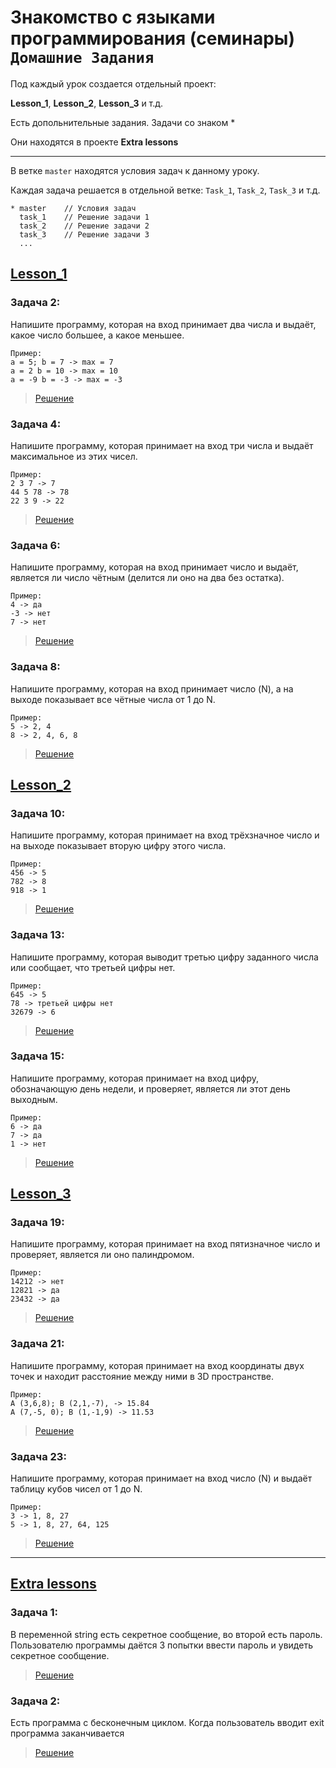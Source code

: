 # Знакомство с языками программирования (семинары) `Домашние Задания`
Под каждый урок создается отдельный проект:

**Lesson_1**, **Lesson_2**, **Lesson_3** и т.д.

Есть допольнительные задания. Задачи со знаком *

Они находятся в проекте **Extra lessons**

***

В ветке `master` находятся условия задач к данному уроку.

Каждая задача решается в отдельной ветке: `Task_1`, `Task_2`, `Task_3` и т.д. 

```
* master    // Условия задач
  task_1    // Решение задачи 1
  task_2    // Решение задачи 2
  task_3    // Решение задачи 3
  ...
```

## [Lesson_1](https://github.com/linarMinachev/C-Sharp/blob/master/Lesson_1/Program.cs "Задачи к Семинару 1")

### Задача 2:
Напишите программу, которая на вход принимает два числа и выдаёт, какое число большее, а какое меньшее.
```
Пример:
a = 5; b = 7 -> max = 7
a = 2 b = 10 -> max = 10
a = -9 b = -3 -> max = -3
```
>[Решение](https://github.com/linarMinachev/C-Sharp/blob/task_1/Lesson_1/Program.cs "Решение задачи 2")

### Задача 4:
Напишите программу, которая принимает на вход три числа и выдаёт максимальное из этих чисел.
```
Пример:
2 3 7 -> 7
44 5 78 -> 78
22 3 9 -> 22
```
>[Решение](https://github.com/linarMinachev/C-Sharp/blob/task_2/Lesson_1/Program.cs "Решение задачи 4")

### Задача 6:
Напишите программу, которая на вход принимает число и выдаёт, является ли число чётным (делится ли оно на два без остатка).
```
Пример:
4 -> да
-3 -> нет
7 -> нет
```
>[Решение](https://github.com/linarMinachev/C-Sharp/blob/task_3/Lesson_1/Program.cs "Решение задачи 6")

### Задача 8:
Напишите программу, которая на вход принимает число (N), а на выходе показывает все чётные числа от 1 до N.
```
Пример:
5 -> 2, 4
8 -> 2, 4, 6, 8
```
>[Решение](https://github.com/linarMinachev/C-Sharp/blob/task_4/Lesson_1/Program.cs "Решение задачи 8")


## [Lesson_2](https://github.com/linarMinachev/C-Sharp/blob/master/Lesson_2/Program.cs "Задачи к Семинару 2")

### Задача 10:
Напишите программу, которая принимает на вход трёхзначное число и на выходе показывает вторую цифру этого числа.
```
Пример:
456 -> 5
782 -> 8
918 -> 1
```
>[Решение](https://github.com/linarMinachev/C-Sharp/blob/task_1/Lesson_2/Program.cs "Решение задачи 10")

### Задача 13:
Напишите программу, которая выводит третью цифру заданного числа или сообщает, что третьей цифры нет.
```
Пример:
645 -> 5
78 -> третьей цифры нет
32679 -> 6
```
>[Решение](https://github.com/linarMinachev/C-Sharp/blob/task_2/Lesson_2/Program.cs "Решение задачи 13")

### Задача 15:
Напишите программу, которая принимает на вход цифру, обозначающую день недели, и проверяет, является ли этот день выходным.
```
Пример:
6 -> да
7 -> да
1 -> нет
```
>[Решение](https://github.com/linarMinachev/C-Sharp/blob/task_3/Lesson_2/Program.cs "Решение задачи 15")

## [Lesson_3](https://github.com/linarMinachev/C-Sharp/blob/master/Lesson_3/Program.cs "Задачи к Семинару 3")

### Задача 19:
Напишите программу, которая принимает на вход пятизначное число и проверяет, является ли оно палиндромом.
```
Пример:
14212 -> нет
12821 -> да
23432 -> да
```
>[Решение](https://github.com/linarMinachev/C-Sharp/blob/task_1/Lesson_3/Program.cs "Решение задачи 19")

### Задача 21:
Напишите программу, которая принимает на вход координаты двух точек и находит расстояние между ними в 3D пространстве.
```
Пример:
A (3,6,8); B (2,1,-7), -> 15.84
A (7,-5, 0); B (1,-1,9) -> 11.53
```
>[Решение](https://github.com/linarMinachev/C-Sharp/blob/task_2/Lesson_3/Program.cs "Решение задачи 21")

### Задача 23:
Напишите программу, которая принимает на вход число (N) и выдаёт таблицу кубов чисел от 1 до N.
```
Пример:
3 -> 1, 8, 27
5 -> 1, 8, 27, 64, 125
```
>[Решение](https://github.com/linarMinachev/C-Sharp/blob/task_3/Lesson_3/Program.cs "Решение задачи 23")

***

## [Extra lessons](https://github.com/linarMinachev/C-Sharp/blob/master/Extra%20lessons/Program.cs "Дополнительные задачи")

### Задача 1:
В переменной string есть секретное сообщение, во второй есть пароль.
Пользователю программы даётся 3 попытки ввести пароль и увидеть секретное сообщение.

>[Решение](https://github.com/linarMinachev/C-Sharp/blob/task_1/Extra%20lessons/Program.cs "Решение задачи 1")

### Задача 2:
Есть программа с бесконечным циклом.
Когда пользователь вводит exit программа заканчивается

>[Решение](https://github.com/linarMinachev/C-Sharp/blob/task_2/Extra%20lessons/Program.cs "Решение задачи 2")